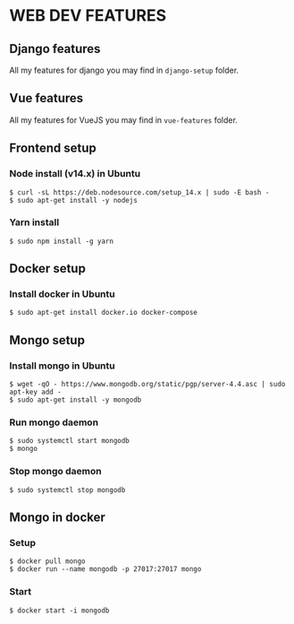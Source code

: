 # WEB DEV FEATURES

## Django features
All my features for django you may find in `django-setup` folder.

## Vue features
All my features for VueJS you may find in `vue-features` folder.

## Frontend setup

### Node install (v14.x) in Ubuntu
```
$ curl -sL https://deb.nodesource.com/setup_14.x | sudo -E bash -
$ sudo apt-get install -y nodejs
```
### Yarn install
```
$ sudo npm install -g yarn
```

## Docker setup

### Install docker in Ubuntu
```
$ sudo apt-get install docker.io docker-compose
```

## Mongo setup

### Install mongo in Ubuntu
```
$ wget -qO - https://www.mongodb.org/static/pgp/server-4.4.asc | sudo apt-key add -
$ sudo apt-get install -y mongodb
```
### Run mongo daemon
```
$ sudo systemctl start mongodb
$ mongo
```
### Stop mongo daemon
```
$ sudo systemctl stop mongodb
```

## Mongo in docker

### Setup
```
$ docker pull mongo
$ docker run --name mongodb -p 27017:27017 mongo
```
### Start
```
$ docker start -i mongodb
```
